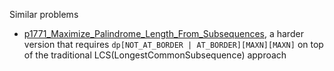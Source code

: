 Similar problems
- [p1771_Maximize_Palindrome_Length_From_Subsequences](https://github.com/genxium/Leetcode/tree/master/p1771_Maximize_Palindrome_Length_From_Subsequences), a harder version that requires `dp[NOT_AT_BORDER | AT_BORDER][MAXN][MAXN]` on top of the traditional LCS(LongestCommonSubsequence) approach 
